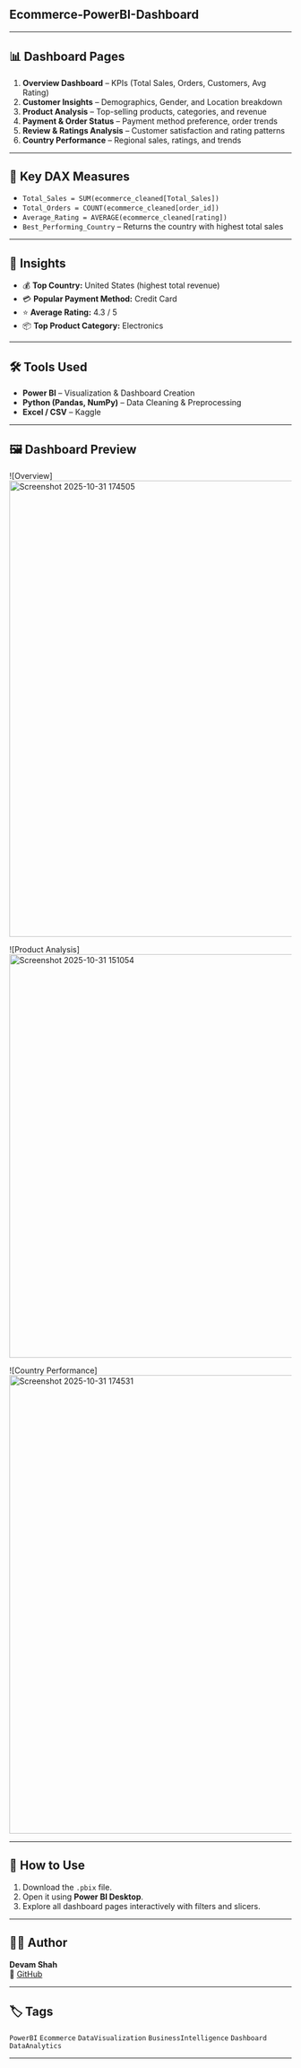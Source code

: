 ## **Ecommerce-PowerBI-Dashboard**

---

## 📊 Dashboard Pages
1. **Overview Dashboard** – KPIs (Total Sales, Orders, Customers, Avg Rating)
2. **Customer Insights** – Demographics, Gender, and Location breakdown
3. **Product Analysis** – Top-selling products, categories, and revenue
4. **Payment & Order Status** – Payment method preference, order trends
5. **Review & Ratings Analysis** – Customer satisfaction and rating patterns
6. **Country Performance** – Regional sales, ratings, and trends

---

## 🧮 Key DAX Measures
- `Total_Sales = SUM(ecommerce_cleaned[Total_Sales])`
- `Total_Orders = COUNT(ecommerce_cleaned[order_id])`
- `Average_Rating = AVERAGE(ecommerce_cleaned[rating])`
- `Best_Performing_Country` – Returns the country with highest total sales

---

## 🧠 Insights
- 💰 **Top Country:** United States (highest total revenue)
- 💳 **Popular Payment Method:** Credit Card
- ⭐ **Average Rating:** 4.3 / 5
- 📦 **Top Product Category:** Electronics

---

## 🛠 Tools Used
- **Power BI** – Visualization & Dashboard Creation  
- **Python (Pandas, NumPy)** – Data Cleaning & Preprocessing  
- **Excel / CSV** – Kaggle  

---

## 🖼 Dashboard Preview
![Overview]<img width="1403" height="814" alt="Screenshot 2025-10-31 174505" src="https://github.com/user-attachments/assets/c64e50ec-ddc5-4e80-bab3-8f3bf260af80" />

![Product Analysis]<img width="1289" height="720" alt="Screenshot 2025-10-31 151054" src="https://github.com/user-attachments/assets/00222f47-4747-47d7-afcf-b66eb4df4ea9" />

![Country Performance]<img width="1406" height="818" alt="Screenshot 2025-10-31 174531" src="https://github.com/user-attachments/assets/6a1dac39-db65-4ef4-9f1c-ee2b87853035" />


---

## 🚀 How to Use
1. Download the `.pbix` file.  
2. Open it using **Power BI Desktop**.  
3. Explore all dashboard pages interactively with filters and slicers.

---

## 👨‍💻 Author
**Devam Shah**  
🔗 [GitHub](https://github.com/Devamshah130903)  


---

## 🏷 Tags
`PowerBI` `Ecommerce` `DataVisualization` `BusinessIntelligence` `Dashboard` `DataAnalytics`

---
